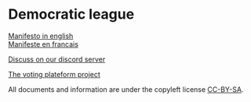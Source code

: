 # Democratic league 

[Manifesto in english](./manifest/en_league_manifesto.md)  
[Manifeste en francais](./manifest/fr_manifeste_ligue_democratique.md)  

[Discuss on our discord server](https://discord.gg/B2TUzGAQ)

[The voting plateform project](https://github.com/ligdem/liquidity)

All documents and information are under the copyleft  license [CC-BY-SA](https://creativecommons.org/licenses/by-sa/4.0/).